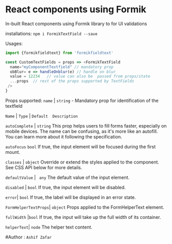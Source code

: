 # React components using Formik 

In-built React components using Formik library to for UI validations

installations:
`npm i FormikTextField --save` 

Usages: 

``` javascript
import {formikfieldtext} from 'formikfieldtext'

const CustomTextFields = props => <FormikTextField
  name="myComponentTextfield" // mandatory prop
  obBlur= e => handleOnblur(e) // handle on blur
  value = 12234   // value can also be  passed from props/state
  ...props  // rest of the props supported by TextFields
 />
}


```

Props supported:
`name` | `string` - Mandatory prop for identification of the textfield 

`Name` | `Type`	| `Default	Description`

`autoComplete` | `string` This prop helps users to fill forms faster, especially on mobile devices. The name can be confusing, as it's more like an autofill. You can learn more about it following the specification.

`autoFocus`	`bool` 		If true, the input element will be focused during the first mount.

`classes` |	`object`		Override or extend the styles applied to the component. See CSS API below for more details.

`defaultValue` | `	any	`	The default value of the input element.

`disabled` | `bool`		If true, the input element will be disabled.

`error`| 	`bool`		If true, the label will be displayed in an error state.

`FormHelperTextProps`|	`object`		Props applied to the FormHelperText element.

`fullWidth`	|`bool`		If true, the input will take up the full width of its container.

`helperText`|	`node`		The helper text content.


#Author : `Ashif Zafar `




